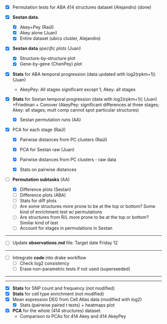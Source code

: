 
- [X] Permutation tests for ABA 414 structures dataset (Alejandro) (done)

- [X] **Sestan data**.
    + [X] Akey+Pey (Raül)
    + [X] Akey alone (Juan)
    + [X] Entire dataset (ubics cluster, Alejandro)
    
 - [X] **Sestan data** *specific plots* (Juan)
    + [X] Structure-by-structure plot
    + [X] Gene-by-gene (ChenPey) plot
  
- [X] **Stats** for ABA temporal progression (data updated with log2(rpkm+1)) (Juan) 
    + AkeyPey: All stages significant except 1; Akey: all stages

- [X] **Stats** for Sestan temporal progression (data with log2(rpkm+1))  (Juan)
    +Friedman + Conover (AkeyPey: significant differences at three stages; Akey: all stages; mult comp cannot spot particular structures)
    + [X] Sestan permutation runs (AA)
    
- [X] PCA for each stage (Raül)
    - [X] Pairwise distances from PC clusters (Raül)
    - [X] PCA for Sestan raw (Juan)
    - [X] Pairwise distances from PC clusters - raw data
    - [X] Stats on pairwise distances

  
- [ ] **Permutation subtasks** (AA)
    - [X] Difference plots (Sestan)
    - [ ] Difference plots (ABA)
    - [ ] Stats for diff plots
    - [ ] Are some structures more prone to be at the top or bottom? Some kind of enrichment test w/ permutations 
    - [ ] Are structures from R/L more prone to be at the top or bottom? Similar kind of test 
    - [ ] Account for stages in permutations in Sestan
----  
  
- [ ] Update **observations.md** file: Target date Friday 12


--- 
  
- [ ] Intregrate **code** into drake workflow
  + [ ] Check log2 consistency
  + [ ] Erase non-parametric tests if not used (superseeded)

--- 
--- 

- [X] **Stats** for SNP count and frequency (not modified)
- [X] **Stats** for cell type enrichment (not modified)
- [X] Mean expression DEG from Cell Atlas data (modified with log2)
  + [X] Stats (pairwise paired t tests) + heatmaps plot
  
- [X] **PCA** for the whole (414 structures) dataset.
  + Comparison to PCAs for 414 Akey and 414 AkeyPey  
  



